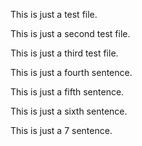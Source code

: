 This is just a test file.

This is just a second test file.

This is just a third test file.

This is just a fourth sentence.

This is just a fifth sentence.

This is just a sixth sentence.

This is just a 7 sentence.
